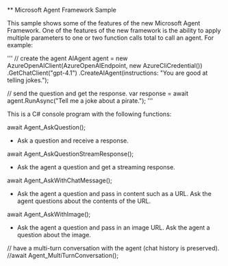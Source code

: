 ** Microsoft Agent Framework Sample

This sample shows some of the features of the new Microsoft Agent Framework.
One of the features of the new framework is the ability to apply multiple parameters to one or two function calls total to call an agent. For example:

'''
  // create the agent
  AIAgent agent = new AzureOpenAIClient(AzureOpenAIEndpoint, new AzureCliCredential())
      .GetChatClient("gpt-4.1")
      .CreateAIAgent(instructions: "You are good at telling jokes.");
  
  // send the question and get the response.
  var response = await agent.RunAsync("Tell me a joke about a pirate.");
'''

This is a C# console program with the following functions:

await Agent_AskQuestion();
- Ask a question and receive a response.
  
await Agent_AskQuestionStreamResponse();
- Ask the agent a question and get a streaming response.

await Agent_AskWithChatMessage();
- Ask the agent a question and pass in content such as a URL. Ask the agent questions about the contents of the URL.
  
await Agent_AskWithImage();
- Ask the agent a question and pass in an image URL. Ask the agent a question about the image.

// have a multi-turn conversation with the agent (chat history is preserved).
//await Agent_MultiTurnConversation();
